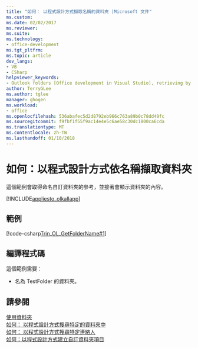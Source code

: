 ```yaml
---
title: "如何： 以程式設計方式擷取名稱的資料夾 |Microsoft 文件"
ms.custom: 
ms.date: 02/02/2017
ms.reviewer: 
ms.suite: 
ms.technology:
- office-development
ms.tgt_pltfrm: 
ms.topic: article
dev_langs:
- VB
- CSharp
helpviewer_keywords:
- Outlook folders [Office development in Visual Studio], retrieving by name
author: TerryGLee
ms.author: tglee
manager: ghogen
ms.workload:
- office
ms.openlocfilehash: 536abafec5d2d8792eb966c763a89b0c78dd49fc
ms.sourcegitcommit: f9fbf1f55f9ac14e4e5c6ae58c30dc1800ca6cda
ms.translationtype: MT
ms.contentlocale: zh-TW
ms.lasthandoff: 01/10/2018
---
```

# <a name="how-to-programmatically-retrieve-a-folder-by-name"></a>如何：以程式設計方式依名稱擷取資料夾
  這個範例會取得命名自訂資料夾的參考，並接著會顯示資料夾的內容。  
  
 [!INCLUDE[appliesto_olkallapp](../vsto/includes/appliesto-olkallapp-md.md)]  
  
## <a name="example"></a>範例  
 [!code-csharp[Trin_OL_GetFolderName#1](../vsto/codesnippet/CSharp/Trin_OL_GetFolderName/thisaddin.cs#1)]  
  
## <a name="compiling-the-code"></a>編譯程式碼  
 這個範例需要：  
  
-   名為 TestFolder 的資料夾。  
  
## <a name="see-also"></a>請參閱  
 [使用資料夾](../vsto/working-with-folders.md)   
 [如何： 以程式設計方式搜尋特定的資料夾中](../vsto/how-to-programmatically-search-within-a-specific-folder.md)   
 [如何： 以程式設計方式搜尋特定連絡人](../vsto/how-to-programmatically-search-for-a-specific-contact.md)   
 [如何：以程式設計方式建立自訂資料夾項目](../vsto/how-to-programmatically-create-custom-folder-items.md)  
  
  